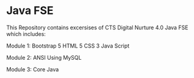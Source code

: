 # Java FSE
This Repository contains excersises of CTS Digital Nurture 4.0 Java FSE which includes:

Module 1:
  Bootstrap 5
  HTML 5
  CSS 3
  Java Script 

Module 2:
  ANSI Using MySQL

Module 3:
  Core Java
  
